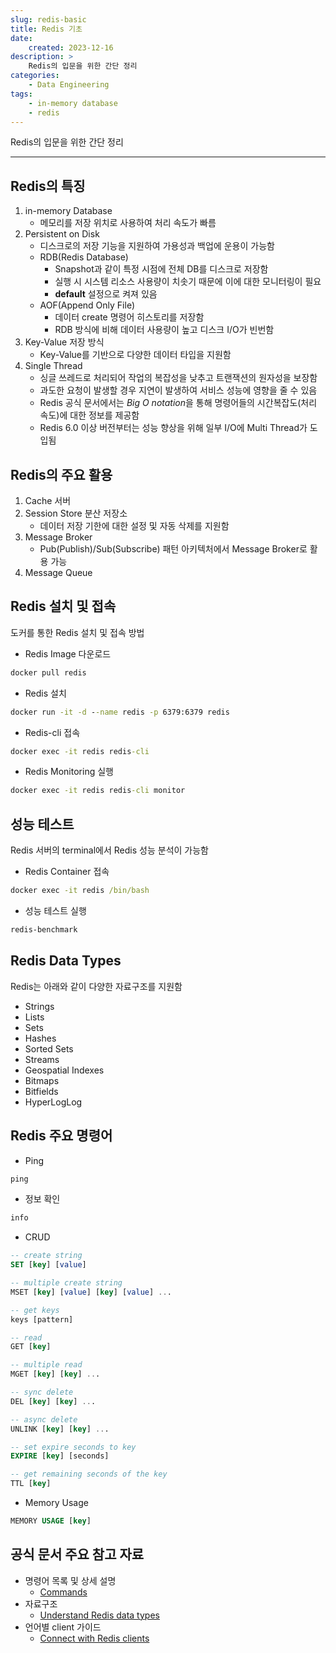 ```yaml
---
slug: redis-basic
title: Redis 기초
date:
    created: 2023-12-16
description: >
    Redis의 입문을 위한 간단 정리
categories:
    - Data Engineering
tags:
    - in-memory database
    - redis
---
```


Redis의 입문을 위한 간단 정리  

<!-- more -->

---

## Redis의 특징

1. in-memory Database
    - 메모리를 저장 위치로 사용하여 처리 속도가 빠름
1. Persistent on Disk
    - 디스크로의 저장 기능을 지원하여 가용성과 백업에 운용이 가능함
    - RDB(Redis Database)
        - Snapshot과 같이 특정 시점에 전체 DB를 디스크로 저장함
        - 실행 시 시스템 리소스 사용량이 치솟기 때문에 이에 대한 모니터링이 필요
        - **default** 설정으로 켜져 있음
    - AOF(Append Only File)
        - 데이터 create 명령어 히스토리를 저장함
        - RDB 방식에 비해 데이터 사용량이 높고 디스크 I/O가 빈번함
1. Key-Value 저장 방식
    - Key-Value를 기반으로 다양한 데이터 타입을 지원함
1. Single Thread
    - 싱글 쓰레드로 처리되어 작업의 복잡성을 낮추고 트랜잭션의 원자성을 보장함
    - 과도한 요청이 발생할 경우 지연이 발생하여 서비스 성능에 영향을 줄 수 있음
    - Redis 공식 문서에서는 *Big O notation*을 통해 명령어들의 시간복잡도(처리 속도)에 대한 정보를 제공함
    - Redis 6.0 이상 버전부터는 성능 향상을 위해 일부 I/O에 Multi Thread가 도입됨

## Redis의 주요 활용

1. Cache 서버
1. Session Store 분산 저장소
    - 데이터 저장 기한에 대한 설정 및 자동 삭제를 지원함
1. Message Broker
    - Pub(Publish)/Sub(Subscribe) 패턴 아키텍처에서 Message Broker로 활용 가능
1. Message Queue

## Redis 설치 및 접속

도커를 통한 Redis 설치 및 접속 방법  

- Redis Image 다운로드

```bat
docker pull redis
```

- Redis 설치

```bat
docker run -it -d --name redis -p 6379:6379 redis
```

- Redis-cli 접속

```bat
docker exec -it redis redis-cli
```

- Redis Monitoring 실행

```bat
docker exec -it redis redis-cli monitor
```

## 성능 테스트

Redis 서버의 terminal에서 Redis 성능 분석이 가능함  

- Redis Container 접속

```bat
docker exec -it redis /bin/bash
```

- 성능 테스트 실행

```bat
redis-benchmark
```

## Redis Data Types

Redis는 아래와 같이 다양한 자료구조를 지원함

- Strings
- Lists
- Sets
- Hashes
- Sorted Sets
- Streams
- Geospatial Indexes
- Bitmaps
- Bitfields
- HyperLogLog

## Redis 주요 명령어

- Ping

```bat
ping
```

- 정보 확인

```bat
info
```

- CRUD

```sql
-- create string
SET [key] [value]

-- multiple create string
MSET [key] [value] [key] [value] ...
```

```sql
-- get keys
keys [pattern]
```

```sql
-- read
GET [key]

-- multiple read
MGET [key] [key] ...
```

```sql
-- sync delete
DEL [key] [key] ...

-- async delete
UNLINK [key] [key] ...
```

```sql
-- set expire seconds to key
EXPIRE [key] [seconds]

-- get remaining seconds of the key
TTL [key]
```

- Memory Usage

```sql
MEMORY USAGE [key]
```

## 공식 문서 주요 참고 자료

- 명령어 목록 및 상세 설명
    - [Commands](https://redis.io/commands/)
- 자료구조
    - [Understand Redis data types](https://redis.io/docs/data-types/)
- 언어별 client 가이드
    - [Connect with Redis clients](https://redis.io/docs/connect/clients/)